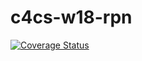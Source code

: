 # c4cs-w18-rpn
[![Coverage Status](https://coveralls.io/repos/github/samjhall/c4cs-w18-rpn/badge.svg?branch=master)](https://coveralls.io/github/samjhall/c4cs-w18-rpn?branch=master)
